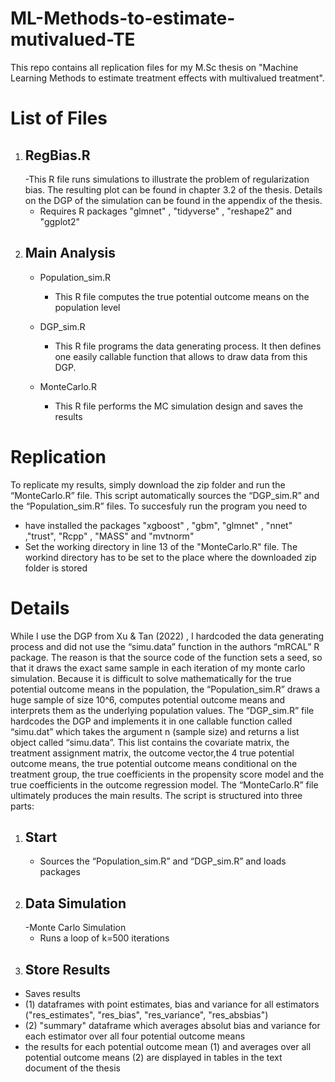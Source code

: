 # ML-Methods-to-estimate-mutivalued-TE
This repo contains all replication files for my M.Sc thesis on "Machine Learning Methods to estimate treatment effects with multivalued treatment". 

# List of Files

1. ## RegBias.R
   -This R file runs simulations to illustrate the problem of regularization bias. The resulting plot can be found in chapter 3.2 of the thesis. Details on the DGP of the simulation can be found in the appendix of the thesis.
   - Requires R packages "glmnet" , "tidyverse" , "reshape2" and "ggplot2"
3. ## Main Analysis
   - Population_sim.R
        - This R file computes the true potential outcome means on the population level
   - DGP_sim.R
        - This R file programs the data generating process. It then defines one easily callable function that allows to draw data from this DGP.

   - MonteCarlo.R
        - This R file performs the MC simulation design and saves the results

# Replication 
To replicate my results, simply download the zip folder and run the “MonteCarlo.R” file. This script automatically sources the “DGP_sim.R” and the “Population_sim.R” files. To succesfuly run the program you need to 
- have installed the packages "xgboost" , "gbm", "glmnet" , "nnet" ,"trust", "Rcpp" , "MASS" and "mvtnorm"
- Set the working directory in line 13 of the "MonteCarlo.R" file. The workind directory has to be set to the place where the downloaded zip folder is stored

# Details
While I use the DGP from Xu & Tan (2022) ,  I hardcoded the data generating process and did not use the “simu.data” function in the authors “mRCAL” R package. The reason is that the source code of the function sets a seed, so that it draws the exact same sample in each iteration of my monte carlo simulation. Because it is difficult to solve mathematically for the true potential outcome means in the population, the “Population_sim.R” draws a huge sample of size 10^6, computes potential outcome means and interprets them as the underlying population values. The “DGP_sim.R” file hardcodes the DGP and implements it in one callable function called “simu.dat” which takes the argument n (sample size) and returns a list object called “simu.data”. This list contains the covariate matrix, the treatment assignment matrix, the outcome vector,the 4 true potential outcome means, the true potential outcome means conditional on the treatment group, the true coefficients in the propensity score model and the true coefficients in the outcome regression model.
The “MonteCarlo.R” file ultimately produces the main results. The script is structured into three parts:
1. ## Start
   - Sources the “Population_sim.R” and “DGP_sim.R” and loads packages 
2. ## Data Simulation
   -Monte Carlo Simulation
   - Runs a loop of k=500 iterations
3. ## Store Results
  - Saves results
  - (1) dataframes with point estimates, bias and variance for all estimators ("res_estimates", "res_bias", "res_variance", "res_absbias")
  - (2) "summary" dataframe which averages absolut bias and variance for each estimator over all four potential outcome means
  - the results for each potential outcome mean (1) and averages over all potential outcome means (2) are displayed in tables in the text document of the thesis
